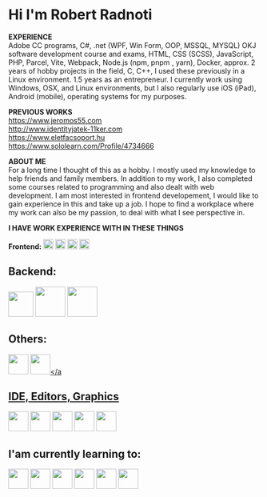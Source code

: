# Hi I'm Robert Radnoti

**EXPERIENCE**<br>
Adobe CC programs, C#, .net (WPF, Win Form, OOP, MSSQL, MYSQL) OKJ software development course and exams, HTML, CSS (SCSS), JavaScript, PHP, Parcel, Vite, Webpack, Node.js (npm, pnpm , yarn), Docker, approx. 2 years of hobby projects in the field, C, C++, I used these previously in a Linux environment. 1.5 years as an entrepreneur. I currently work using Windows, OSX, and Linux environments, but I also regularly use iOS (iPad), Android (mobile), operating systems for my purposes.

**PREVIOUS WORKS**<br>
https://www.jeromos55.com <br>
http://www.identityjatek-11ker.com <br>
https://www.eletfacsoport.hu <br>
https://www.sololearn.com/Profile/4734666 <br>

**ABOUT ME**<br>
For a long time I thought of this as a hobby. I mostly used my knowledge to help friends and family members. In addition to my work, I also completed some courses related to 
programming and also dealt with web development. I am most interested in frontend developement, I would like to gain experience in this and take up a job. I hope to find a workplace where my work can also be my passion, to deal with what I see perspective in.

**I HAVE WORK EXPERIENCE WITH IN THESE THINGS**

**Frontend:** <a href="https://html.spec.whatwg.org/multipage/" target="_blank"><img src="https://cdn.jsdelivr.net/gh/devicons/devicon/icons/html5/html5-plain-wordmark.svg" height="20" width="20"/></a>
<a href="https://developer.mozilla.org/en-US/docs/Web/CSS" target="_blank"><img src="https://cdn.jsdelivr.net/gh/devicons/devicon/icons/css3/css3-plain-wordmark.svg" height="20" width="20"/></a>
<a href="https://getbootstrap.com/" target="_blank"><img src="https://cdn.jsdelivr.net/gh/devicons/devicon/icons/bootstrap/bootstrap-plain-wordmark.svg" height="20" width="20"/></a>
<a href="https://developer.mozilla.org/en-US/docs/Web/JavaScript/Guide" target="_blank"> <img src="https://cdn.jsdelivr.net/gh/devicons/devicon/icons/javascript/javascript-original.svg" height="20" width="20"/></a> 

## Backend: 
<a href="https://www.php.net/" target="_blank"><img src="https://cdn.jsdelivr.net/gh/devicons/devicon/icons/php/php-plain.svg" height="50" width="50"/></a>
<a href="https://www.mysql.com/" target="_blank"><img src="https://cdn.jsdelivr.net/gh/devicons/devicon/icons/mysql/mysql-plain-wordmark.svg"  height="60" width="60"/></a>
<a href="https://nodejs.org/en/" target="_blank"><img src="https://cdn.jsdelivr.net/gh/devicons/devicon/icons/nodejs/nodejs-plain-wordmark.svg" height="60" width="60"/></a>

## Others:  
<a href="https://www.gnu.org/software/bash/" target="_blank"><img src="https://cdn.jsdelivr.net/gh/devicons/devicon/icons/bash/bash-original.svg" height="40" width="40"/></a>
<a href="https://github.com/" target="_blank"><img src="https://cdn.jsdelivr.net/gh/devicons/devicon/icons/git/git-plain.svg" height="40" width="40"/></a

## IDE, Editors, Graphics
<a href="https://code.visualstudio.com/" target="_blank"><img src="https://cdn.jsdelivr.net/gh/devicons/devicon/icons/vscode/vscode-original.svg" height="40" width="40"/></a>
<a href="https://visualstudio.microsoft.com/vs/" target="_blank"><img src="https://cdn.jsdelivr.net/gh/devicons/devicon/icons/visualstudio/visualstudio-plain.svg" height="40" width="40"/></a>
<a href="https://github.blog/2022-06-08-sunsetting-atom/" target="_blank"><img src="https://cdn.jsdelivr.net/gh/devicons/devicon/icons/atom/atom-original.svg" height="40" width="40"/></a>
<a href="https://www.adobe.com/hu/products/illustrator.html" target="_blank"><img src="https://cdn.jsdelivr.net/gh/devicons/devicon/icons/illustrator/illustrator-plain.svg" height="40" width="40"/></a>
<a href="https://www.adobe.com/hu/products/photoshop.html" target="_blank"><img src="https://cdn.jsdelivr.net/gh/devicons/devicon/icons/photoshop/photoshop-plain.svg"  height="40" width="40"/></a>


## I'am currently learning to:
<a href="https://reactjs.org/" target="_blank"><img src="https://cdn.jsdelivr.net/gh/devicons/devicon/icons/react/react-original.svg" height="40" width="40"/></a>
<a href="https://nodejs.org/en/" target="_blank"><img src="https://cdn.jsdelivr.net/gh/devicons/devicon/icons/nodejs/nodejs-original.svg" height="40" width="40"/></a>
<a href="https://jquery.com/" target="_blank"><img src="https://cdn.jsdelivr.net/gh/devicons/devicon/icons/jquery/jquery-plain-wordmark.svg" height="40" width="40"/></a>
<a href="https://www.typescriptlang.org/" target="_blank"><img src="https://cdn.jsdelivr.net/gh/devicons/devicon/icons/typescript/typescript-plain.svg" height="40" width="40"/></a>
<a href="https://sass-lang.com/" target="_blank"><img src="https://cdn.jsdelivr.net/gh/devicons/devicon/icons/sass/sass-original.svg" height="40" width="40"/></a>
<a href="https://developer.mozilla.org/en-US/docs/Web/JavaScript/Guide" target="_blank"><img src="https://cdn.jsdelivr.net/gh/devicons/devicon/icons/javascript/javascript-plain.svg" height="40" width="40"/></a>


          
<!--- https://devicon.dev/ 
<a href="xxxxxxx" target="_blank"> </a>
height="40" width="40"
--->
